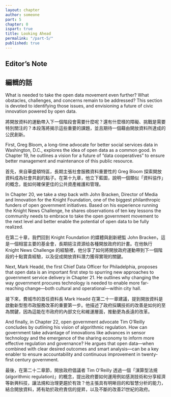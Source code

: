 ```yaml
---
layout: chapter
author: someone
part: 5
chapter: 0
ispart: true
title: Looking Ahead
permalink: "/part-5/"
published: true
---
```


## Editor’s Note

## 編輯的話

What is needed to take the open data movement even further? What obstacles, challenges, and concerns remain to be addressed? This section is devoted to identifying those issues, and envisioning a future of civic innovation powered by open data.

將開放資料的運動帶入下一個階段會需要什麼呢？還有什麼樣的障礙、挑戰是需要特別關注的？本段落將揭示這些重要的課題，並且期待一個藉由開放資料所達成的公民創新。

First, Greg Bloom, a long-time advocate for better social services data in Washington, D.C., explores the idea of open data as a common good. In Chapter 19, he outlines a vision for a future of “data cooperatives” to ensure better management and maintenance of this public resource.

首先，來自華盛頓特區，長期主張社會服務資料重要性的 Greg Bloom 探索開放資料成為社會共創的點子。在第十九章，他立下藍圖，說明一個類似「資料協作」的概念，能如何確保更佳的公共資產維護和管理。

In Chapter 20, we take a step back with John Bracken, Director of Media and Innovation for the Knight Foundation, one of the biggest philanthropic funders of open government initiatives. Based on his experience running the Knight News Challenge, he shares observations of ten key lessons the community needs to embrace to take the open government movement to the next level and better enable the potential of open data to be fully realized.

在第二十章，我們回到 Knight Foundation 的媒體與創新總監 John Bracken，這是一個相當主要的基金會，長期挹注資源给各種開放政府的計畫。在他執行 Knight News Challenge 的經驗裡，他分享了如何將開放政府運動帶到下一個階段的十點寶貴經驗，以及促成開放資料潛力獲得實現的關鍵。

Next, Mark Headd, the first Chief Data Officer for Philadelphia, proposes that open data is an important first step to spurring new approaches to government service delivery in Chapter 21. He outlines why changing the way government procures technology is needed to enable more far-reaching change—both cultural and operational—within city hall.

接下來，費城市的首任資料長 Mark Headd 在第二十一章建議，提到開放資料是啟動新型態市政服務改革的重要第一步。他描述了政府採購技術的改善是如何的至為關鍵，因為這能在市政府的內部文化和維運層面，推動更為長遠的改革。

And finally, in Chapter 22, open government advocate Tim O’Reilly concludes by outlining his vision of algorithmic regulation. How can government take advantage of innovations like advances in sensor technology and the emergence of the sharing economy to inform more effective regulation and governance? He argues that open data—when combined with clear desired outcomes and smart analysis—can be a key enabler to ensure accountability and continuous improvement in twenty-first century government.

最後，在第二十二章節，開放政府倡議者 Tim O'Reilly 透過一個「演算型法規 (algorithmic regulation)」的概念，提出政府要如何運用例如感測技術和分享經濟等新興科技，讓法規和治理更趨於有效？他主張具有明晰目的和智慧分析的能力，結合開放資料，將有助於政府責信的提昇，以及不斷的改善21世紀的政府。